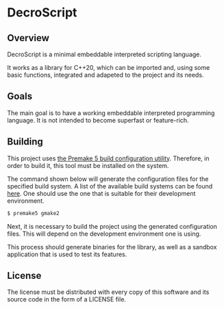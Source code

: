 # DecroScript
## Overview
DecroScript is a minimal embeddable interpreted scripting language.

It works as a library for C++20,
which can be imported and,
using some basic functions,
integrated and adapeted to the project and its needs.

## Goals
The main goal is to have a working embeddable interpreted programming language.
It is not intended to become superfast or feature-rich.

## Building
This project uses
[the Premake 5 build configuration utility](https://premake.github.io/).
Therefore, in order to build it, this tool must be installed on the system.

The command shown below
will generate the configuration files for the specified build system.
A list of the available build systems can be found
[here](https://premake.github.io/docs/Using-Premake/#using-premake-to-generate-project-files).
One should use the one that is suitable for their development environment.

```bash
$ premake5 gmake2
```

Next, it is necessary to build the project
using the generated configuration files.
This will depend on the development environment one is using.

This process should generate binaries for the library,
as well as a sandbox application that is used to test its features.

## License
The license must be distributed with every copy of this software
and its source code in the form of a LICENSE file.

